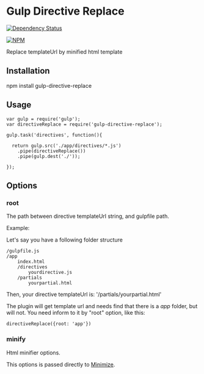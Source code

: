 # Gulp Directive Replace

[![Dependency Status](https://gemnasium.com/brunobertolini/gulp-directive-replace.svg)](https://gemnasium.com/brunobertolini/gulp-directive-replace)

[![NPM](https://nodei.co/npm/gulp-directive-replace.png?downloads=true)](https://nodei.co/npm/gulp-directive-replace/)

Replace templateUrl by minified html template

## Installation

npm install gulp-directive-replace

## Usage

```
var gulp = require('gulp');
var directiveReplace = require('gulp-directive-replace');

gulp.task('directives', function(){

  return gulp.src('./app/directives/*.js')
    .pipe(directiveReplace())
    .pipe(gulp.dest('./'));

});
```

## Options 


### root

The path between directive templateUrl string, and gulpfile path.

Example: 

Let's say you have a following folder structure

```
/gulpfile.js
/app
    index.html
    /directives
        yourdirective.js
    /partials
        yourpartial.html
```

Then, your directive templateUrl is: '/partials/yourpartial.html'

The plugin will get template url and needs find that there is a *app* folder, but will not. You need inform to it by "root" option, like this:

```
directiveReplace({root: 'app'})
```

### minify

Html minifier options.

This options is passed directly to [Minimize](https://www.npmjs.com/package/minimize).
